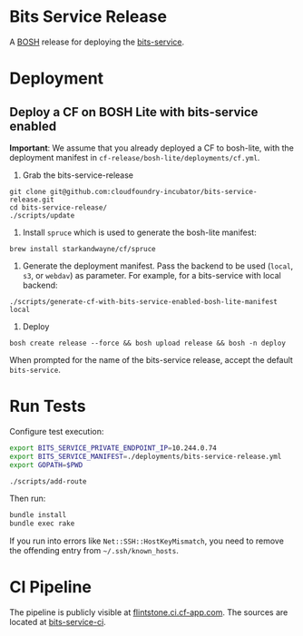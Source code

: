 # Bits Service Release

A [BOSH](http://docs.cloudfoundry.org/bosh/) release for deploying the [bits-service](https://github.com/cloudfoundry-incubator/bits-service).

# Deployment

## Deploy a CF on BOSH Lite with bits-service enabled

**Important**: We assume that you already deployed a CF to bosh-lite, with the deployment manifest in `cf-release/bosh-lite/deployments/cf.yml`.

1. Grab the bits-service-release

  ```
  git clone git@github.com:cloudfoundry-incubator/bits-service-release.git
  cd bits-service-release/
  ./scripts/update
  ```

1. Install `spruce` which is used to generate the bosh-lite manifest:

  ```
  brew install starkandwayne/cf/spruce
  ```

1. Generate the deployment manifest. Pass the backend to be used (`local`, `s3`, or `webdav`) as parameter. For example, for a bits-service with local backend:

  ```
  ./scripts/generate-cf-with-bits-service-enabled-bosh-lite-manifest local
  ```

1. Deploy

  ```
  bosh create release --force && bosh upload release && bosh -n deploy
  ```

  When prompted for the name of the bits-service release, accept the default `bits-service`.

# Run Tests

Configure test execution:

```sh
export BITS_SERVICE_PRIVATE_ENDPOINT_IP=10.244.0.74
export BITS_SERVICE_MANIFEST=./deployments/bits-service-release.yml
export GOPATH=$PWD

./scripts/add-route
```

Then run:

```sh
bundle install
bundle exec rake
```

If you run into errors like `Net::SSH::HostKeyMismatch`, you need to remove the offending entry from `~/.ssh/known_hosts`.

# CI Pipeline

The pipeline is publicly visible at [flintstone.ci.cf-app.com](https://flintstone.ci.cf-app.com). The sources are located at [bits-service-ci](https://github.com/cloudfoundry-incubator/bits-service-ci).
